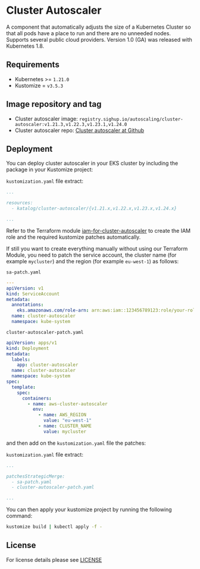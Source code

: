 # Cluster Autoscaler

<!-- <KFD-DOCS> -->

A component that automatically adjusts the size of a Kubernetes Cluster so that all pods have a place to run and there are no unneeded nodes. Supports several public cloud providers. Version 1.0 (GA) was released with Kubernetes 1.8.

## Requirements

- Kubernetes >= `1.21.0`
- Kustomize = `v3.5.3`

## Image repository and tag

- Cluster autoscaler image: `registry.sighup.io/autoscaling/cluster-autoscaler:v1.21.3,v1.22.3,v1.23.1,v1.24.0`
- Cluster autoscaler repo: [Cluster autoscaler at Github][ca-github]

## Deployment

You can deploy cluster autoscaler in your EKS cluster by including the package in your Kustomize project:

`kustomization.yaml` file extract:

```yaml
...

resources:
  - katalog/cluster-autoscaler/{v1.21.x,v1.22.x,v1.23.x,v1.24.x}

...
```

Refer to the Terraform module [iam-for-cluster-autoscaler](../../modules/iam-for-cluster-autoscaler) to create the IAM role and the required kustomize patches automatically.

If still you want to create everything manually without using our Terraform Module, you need to patch the service account, the cluster name (for example `mycluster`) and the region (for example `eu-west-1`) as follows:

`sa-patch.yaml`

```yaml
---
apiVersion: v1
kind: ServiceAccount
metadata:
  annotations:
    eks.amazonaws.com/role-arn: arn:aws:iam::123456789123:role/your-role-name
  name: cluster-autoscaler
  namespace: kube-system
```

`cluster-autoscaler-patch.yaml`

```yaml
apiVersion: apps/v1
kind: Deployment
metadata:
  labels:
    app: cluster-autoscaler
  name: cluster-autoscaler
  namespace: kube-system
spec:
  template:
    spec:
      containers:
        - name: aws-cluster-autoscaler
          env:
            - name: AWS_REGION
              value: "eu-west-1"
            - name: CLUSTER_NAME
              value: mycluster
```

and then add on the `kustomization.yaml` file the patches:

`kustomization.yaml` file extract:

```yaml
...

patchesStrategicMerge:
  - sa-patch.yaml
  - cluster-autoscaler-patch.yaml

...
```

You can then apply your kustomize project by running the following command:

```bash
kustomize build | kubectl apply -f -
```

<!-- Links -->

[ca-github]: https://github.com/kubernetes/autoscaler

<!-- </KFD-DOCS> -->

## License

For license details please see [LICENSE](../../LICENSE)
